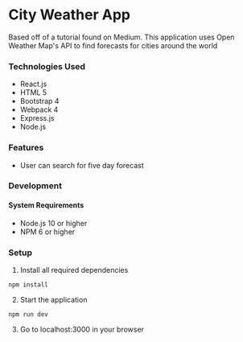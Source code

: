 # City Weather App
Based off of a tutorial found on Medium. This application uses Open Weather Map's API to find forecasts for cities around the world

### Technologies Used
- React.js
- HTML 5
- Bootstrap 4
- Webpack 4
- Express.js
- Node.js

### Features
- User can search for five day forecast

### Development
#### System Requirements
- Node.js 10 or higher
- NPM 6 or higher


### Setup
1. Install all required dependencies

```shell
npm install
```

2. Start the application

```shell
npm run dev
```

3. Go to localhost:3000 in your browser
